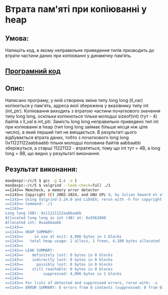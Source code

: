 # Втрата пам'яті при копіюванні у heap

## Умова:

Напишіть код, в якому неправильне приведення типів призводить до втрати частини даних при копіюванні у динамічну пам’ять.

## [Програмний код](1.c)

## Опис:

Написано програму, у якій створена зміна типу long long (ll_var) копіюється у пам'ять, адреса якої збережена 
у вказівнику типу int (int_ptr). Копіювання виходить з втратою частини початкового значення типу long long, 
оскільки копіюються тільки молодші sizeof(int) (тут - 4) байтів з ll_val в int_ptr. Замість long long 
неправильно приведено тип int при копіюванні в heap (тип long long займає більше місця ніж ціле число), 
в який перший тип не вміщається. В результаті цього відбувається втрата даних, тобто з початкового long long 
0x11221122aabbaabb тільки молодші половина байтів aabbaabb зберіжуться, а старші 11221122 - 
втратяться, тому що int тут = 4B, а long long = 8B, що видно у результаті виконання.

## Результат виконання:

```bash
max@aspz:~/c/5 $ gcc -g 1.c -o 1
max@aspz:~/c/5 $ valgrind --leak-check=full ./1
==1143== Memcheck, a memory error detector
==1143== Copyright (C) 2002-2024, and GNU GPL'd, by Julian Seward et al.
==1143== Using Valgrind-3.24.0 and LibVEX; rerun with -h for copyright info
==1143== Command: ./1
==1143==
Long long (8B): 0x11221122aabbaabb
Allocated long long as int (4B) at: 0x5562080
Allocated int: 0xaabbaabb
==1143==
==1143== HEAP SUMMARY:
==1143==     in use at exit: 4,096 bytes in 1 blocks
==1143==   total heap usage: 2 allocs, 1 frees, 4,100 bytes allocated
==1143==
==1143== LEAK SUMMARY:
==1143==    definitely lost: 0 bytes in 0 blocks
==1143==    indirectly lost: 0 bytes in 0 blocks
==1143==      possibly lost: 0 bytes in 0 blocks
==1143==    still reachable: 0 bytes in 0 blocks
==1143==         suppressed: 4,096 bytes in 1 blocks
==1143==
==1143== For lists of detected and suppressed errors, rerun with: -s
==1143== ERROR SUMMARY: 0 errors from 0 contexts (suppressed: 0 from 0)
```
